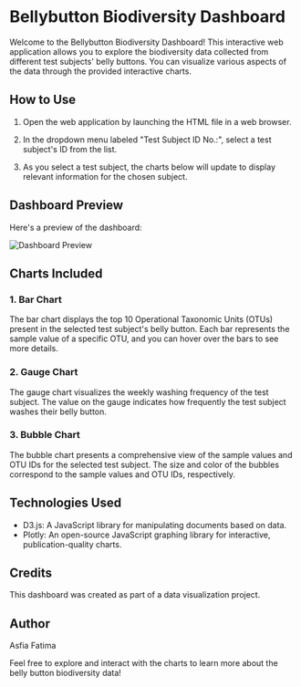 # Bellybutton Biodiversity Dashboard

Welcome to the Bellybutton Biodiversity Dashboard! This interactive web application allows you to explore the biodiversity data collected from different test subjects' belly buttons. You can visualize various aspects of the data through the provided interactive charts.

## How to Use

1. Open the web application by launching the HTML file in a web browser.

2. In the dropdown menu labeled "Test Subject ID No.:", select a test subject's ID from the list.

3. As you select a test subject, the charts below will update to display relevant information for the chosen subject.

## Dashboard Preview

Here's a preview of the dashboard:

![Dashboard Preview](dashboard.png)

## Charts Included

### 1. Bar Chart

The bar chart displays the top 10 Operational Taxonomic Units (OTUs) present in the selected test subject's belly button. Each bar represents the sample value of a specific OTU, and you can hover over the bars to see more details.

### 2. Gauge Chart

The gauge chart visualizes the weekly washing frequency of the test subject. The value on the gauge indicates how frequently the test subject washes their belly button.

### 3. Bubble Chart

The bubble chart presents a comprehensive view of the sample values and OTU IDs for the selected test subject. The size and color of the bubbles correspond to the sample values and OTU IDs, respectively.

## Technologies Used

- D3.js: A JavaScript library for manipulating documents based on data.
- Plotly: An open-source JavaScript graphing library for interactive, publication-quality charts.

## Credits

This dashboard was created as part of a data visualization project. 

## Author

Asfia Fatima

Feel free to explore and interact with the charts to learn more about the belly button biodiversity data!

